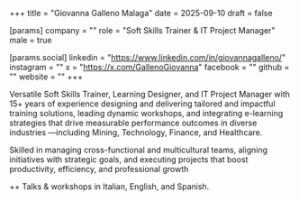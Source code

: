 +++
title = "Giovanna Galleno Malaga"
date = 2025-09-10
draft = false

[params]
company = ""
role = "Soft Skills Trainer & IT Project Manager"
male = true

[params.social]
linkedin = "https://www.linkedin.com/in/giovannagalleno/"
instagram = ""
x = "https://x.com/GallenoGiovanna"
facebook = ""
github = ""
website = ""
+++

Versatile Soft Skills Trainer, Learning Designer, and IT Project Manager with 15+ years of experience designing and delivering tailored and impactful training solutions, leading dynamic workshops, and integrating e-learning strategies that drive measurable performance outcomes in diverse industries —including Mining, Technology, Finance, and Healthcare.

Skilled in managing cross-functional and multicultural teams, aligning initiatives with strategic goals, and executing projects that boost productivity, efficiency, and professional growth

++ Talks & workshops in Italian, English, and Spanish.
